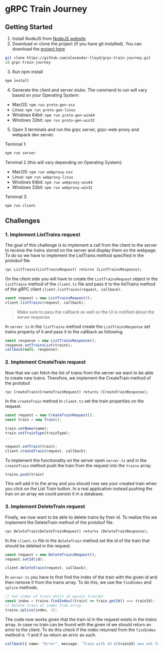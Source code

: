 # gRPC Train Journey

## Getting Started

1. Install NodeJS from [NodeJS website](https://nodejs.org/en/download/)
2. Download or clone the project (if you have git installed). You can download the [project here](https://github.com/alexander-lloyd/grpc-train-journey/archive/refs/heads/master.zip)

```bash
git clone https://github.com/alexander-lloyd/grpc-train-journey.git
cd grpc-train-journey
```

3. Run npm install

```bash
npm install
```

4. Generate the client and server stubs. The command to run will vary based on your Operating System:

- MacOS: `npm run proto-gen-osx`
- Linux: `npm run proto-gen-linux`
- Windows 64bit: `npm run proto-gen-win64`
- Windows 32bit: `npm run proto-gen-win32`


5. Open 3 terminals and run the grpc server, grpc-web-proxy and webpack dev server.

 Terminal 1:

```bash
npm run server
```

Terminal 2 (this will vary depending on Operating System):

- MacOS: `npm run webproxy-osx`
- Linux: `npm run webproxy-linux`
- Windows 64bit: `npm run webproxy-win64`
- Windows 32bit: `npm run webproxy-win32`

Terminal 3:

```bash
npm run client
```

## Challenges

### 1. Implement ListTrains request

The goal of this challenge is to implement a call from the client to the server to receive the trains stored on the server and display them on the webpage. To do so we have to implement the ListTrains method specified in the protobuf file.

```protobuf
rpc ListTrains(ListTrainsRequest) returns (ListTrainsResponse);
```

On the client side you will have to create the ```ListTrainsRequest``` object in the ```listTrains``` method of the ```client.ts``` file and pass it to the listTrains method of the gRPC client ```client.listTrains(request, callback)```.

```typescript
const request = new ListTrainsRequest();
client.listTrains(request, callback);
```

> Make sure to pass the callback as well so the UI is notified about the server response

In ```server.ts``` in the ```listTrains``` method create the ```ListTrainsResponse``` set trains property of it and pass it to the callback as following.

```typescript
const response = new ListTrainsResponse();
response.setTrainsList(trains);
callback(null, response);
```

### 2. Implement CreateTrain request

Now that we can fetch the list of trains from the server we want to be able to create new trains. Therefore, we implement the CreateTrain method of the protobuf.

```protobuf
rpc CreateTrain(CreateTrainRequest) returns (CreateTrainResponse);
```

In the ```createTrain``` method in ```client.ts``` set the train properties on the request.

```typescript
const request = new CreateTrainRequest();
const train = new Train();

train.setName(name);
train.setTrainType(trainType);
...

request.setTrain(train);
client.createTrain(request, callback);
```

To implement the functionality on the server open ```server.ts``` and in the ```createTrain``` method push the train from the request into the ```trains``` array.

```typescript
trains.push(train)
```

This will add it to the array and you should now see your created train when you click on the List Train button. In a real application instead pushing the tran on an array we could persist it in a database.

### 3. Implement DeleteTrain request

Finally, we now want to be able to delete trains by their id. To realize this we implement the DeleteTrain method of the protobuf file.

```protobuf
rpc DeleteTrain(DeleteTrainRequest) returns (DeleteTrainResponse);
```

In the ```client.ts``` file in the ```deleteTrain``` method set the id of the train that should be deleted in the request.

```typescript
const request = new DeleteTrainsRequest();
request.setId(id);

client.deleteTrain(request, callback);
```

In ```server.ts``` you have to first find the index of the train with the given id and then remove it from the trains array. To do this, we use the ```findIndex``` and ```splice``` methods.

```typescript
// Get index of train which id equals trainId
const index = trains.findIndex((train) => train.getId() === trainId);
// Delete train at index from array
trains.splice(index, 1);
```

The code now works given that the train id in the request exists in the trains array. In case no train can be found with the given id we should return an error to the client. To do this check if the index returned from the ```findIndex``` method is -1 and if so return an error as such.


```typescript
callback({ name: "Error", message: `Train with id ${trainId} was not found`}, null);
```
